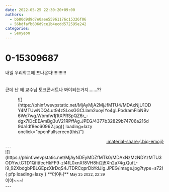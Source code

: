 ```yaml
---
date: 2022-05-25 22:30:20+09:00
authors:
  - bb80d9d9d7e0aee55961176c15326f06
  - 56bdfafb606d9ce1b4ecdd572595e242
categories:
  - Seoyeon
---
```


# 0-15309687

<div class="post-container" markdown="1">
<div class="content-container md-sidebar__scrollwrap" markdown="1">

내일 우리학교에 프나온다!!!!!!!!!!!<br><br><br>근데 난 왜 교수님 토크콘서트나 봐야되는거지.......??
<figure markdown="1">
![](https://phinf.wevpstatic.net/MjAyMjA2MjJfMTU4/MDAxNjU1ODY4MTUwNDQ4.ut94zSLosGGCLlam2uoyIYo4gLPodramFibNBv6Wc7wg.Wbmfw1j1tXPRSpQZ6r_-dgx7lDcEEAmBg3uV21RPffAg.JPEG/4377b32829b74706a215d9da1df8ec60962.jpg){ loading=lazy onclick="openFullscreen(this)"}
</figure>


</div>
</div>

<div style="text-align: right;" markdown="1">
<a href="https://weverse.io/fromis9/fanpost/0-15309687" style="text-align: right;">:material-share:{.big-emoji}</a>
</div>
---

<div class="comments-container md-sidebar__scrollwrap" markdown="1">
<div class="comment" markdown="1">
<div class='id-container' markdown="1">
![](https://phinf.wevpstatic.net/MjAyNDEyMDZfMTk0/MDAxNzMzNDYzMTU3ODYw.tGTD1QfitfecHkFF9-zI4fL0xnXf8VH8ht2j5Xh2a74g.QufL-i9_92XbdgbPBLGEpzXIrDqS4JTDRCqprDbYdJIg.JPEG/image.jpg?type=s72){ pfp loading=lazy }
**<span class="artist">더여니</span>** <small>May 25 2022, 22:39</small><br>
</div>
<div class='comment-body' markdown="1">
이야~~~!
</div>
</div>
</div>
---
